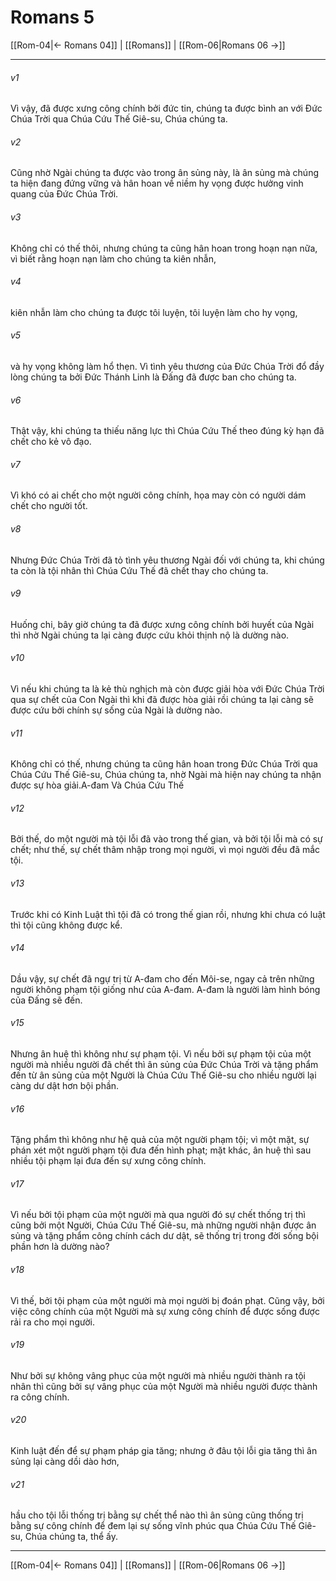 # Romans 5

[[Rom-04|← Romans 04]] | [[Romans]] | [[Rom-06|Romans 06 →]]
***



###### v1 
Vì vậy, đã được xưng công chính bởi đức tin, chúng ta được bình an với Đức Chúa Trời qua Chúa Cứu Thế Giê-su, Chúa chúng ta. 

###### v2 
Cũng nhờ Ngài chúng ta được vào trong ân sủng này, là ân sủng mà chúng ta hiện đang đứng vững và hân hoan về niềm hy vọng được hưởng vinh quang của Đức Chúa Trời. 

###### v3 
Không chỉ có thế thôi, nhưng chúng ta cũng hân hoan trong hoạn nạn nữa, vì biết rằng hoạn nạn làm cho chúng ta kiên nhẫn, 

###### v4 
kiên nhẫn làm cho chúng ta được tôi luyện, tôi luyện làm cho hy vọng, 

###### v5 
và hy vọng không làm hổ thẹn. Vì tình yêu thương của Đức Chúa Trời đổ đầy lòng chúng ta bởi Đức Thánh Linh là Đấng đã được ban cho chúng ta. 

###### v6 
Thật vậy, khi chúng ta thiếu năng lực thì Chúa Cứu Thế theo đúng kỳ hạn đã chết cho kẻ vô đạo. 

###### v7 
Vì khó có ai chết cho một người công chính, họa may còn có người dám chết cho người tốt. 

###### v8 
Nhưng Đức Chúa Trời đã tỏ tình yêu thương Ngài đối với chúng ta, khi chúng ta còn là tội nhân thì Chúa Cứu Thế đã chết thay cho chúng ta. 

###### v9 
Huống chi, bây giờ chúng ta đã được xưng công chính bởi huyết của Ngài thì nhờ Ngài chúng ta lại càng được cứu khỏi thịnh nộ là dường nào. 

###### v10 
Vì nếu khi chúng ta là kẻ thù nghịch mà còn được giải hòa với Đức Chúa Trời qua sự chết của Con Ngài thì khi đã được hòa giải rồi chúng ta lại càng sẽ được cứu bởi chính sự sống của Ngài là dường nào. 

###### v11 
Không chỉ có thế, nhưng chúng ta cũng hân hoan trong Đức Chúa Trời qua Chúa Cứu Thế Giê-su, Chúa chúng ta, nhờ Ngài mà hiện nay chúng ta nhận được sự hòa giải.A-đam Và Chúa Cứu Thế 

###### v12 
Bởi thế, do một người mà tội lỗi đã vào trong thế gian, và bởi tội lỗi mà có sự chết; như thế, sự chết thâm nhập trong mọi người, vì mọi người đều đã mắc tội. 

###### v13 
Trước khi có Kinh Luật thì tội đã có trong thế gian rồi, nhưng khi chưa có luật thì tội cũng không được kể. 

###### v14 
Dầu vậy, sự chết đã ngự trị từ A-đam cho đến Môi-se, ngay cả trên những người không phạm tội giống như của A-đam. A-đam là người làm hình bóng của Đấng sẽ đến. 

###### v15 
Nhưng ân huệ thì không như sự phạm tội. Vì nếu bởi sự phạm tội của một người mà nhiều người đã chết thì ân sủng của Đức Chúa Trời và tặng phẩm đến từ ân sủng của một Người là Chúa Cứu Thế Giê-su cho nhiều người lại càng dư dật hơn bội phần. 

###### v16 
Tặng phẩm thì không như hệ quả của một người phạm tội; vì một mặt, sự phán xét một người phạm tội đưa đến hình phạt; mặt khác, ân huệ thì sau nhiều tội phạm lại đưa đến sự xưng công chính. 

###### v17 
Vì nếu bởi tội phạm của một người mà qua người đó sự chết thống trị thì cũng bởi một Người, Chúa Cứu Thế Giê-su, mà những người nhận được ân sủng và tặng phẩm công chính cách dư dật, sẽ thống trị trong đời sống bội phần hơn là dường nào? 

###### v18 
Vì thế, bởi tội phạm của một người mà mọi người bị đoán phạt. Cũng vậy, bởi việc công chính của một Người mà sự xưng công chính để được sống được rải ra cho mọi người. 

###### v19 
Như bởi sự không vâng phục của một người mà nhiều người thành ra tội nhân thì cũng bởi sự vâng phục của một Người mà nhiều người được thành ra công chính. 

###### v20 
Kinh luật đến để sự phạm pháp gia tăng; nhưng ở đâu tội lỗi gia tăng thì ân sủng lại càng dồi dào hơn, 

###### v21 
hầu cho tội lỗi thống trị bằng sự chết thể nào thì ân sủng cũng thống trị bằng sự công chính để đem lại sự sống vĩnh phúc qua Chúa Cứu Thế Giê-su, Chúa chúng ta, thể ấy.

***
[[Rom-04|← Romans 04]] | [[Romans]] | [[Rom-06|Romans 06 →]]
